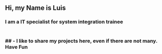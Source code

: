 <h2 aling="center"> Hi, my Name is Luis</h2>
<h3 aling="center"> I am a IT specialist for system integration trainee<h3>
<br>
##
- I like to share my projects here, even if there are not many.
</br>
Have Fun

